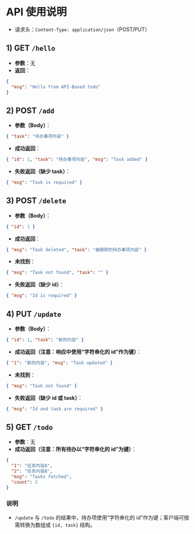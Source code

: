 # API 使用说明

- 请求头：`Content-Type: application/json`（POST/PUT）

## 1) GET `/hello`

- **参数**：无
- **返回**：

```json
{
  "msg": "Hello from API-Based todo"
}
```

## 2) POST `/add`

- **参数（Body）**：

```json
{ "task": "待办事项内容" }
```

- **成功返回**：

```json
{ "id": 1, "task": "待办事项内容", "msg": "Task added" }
```

- **失败返回（缺少 task）**：

```json
{ "msg": "Task is required" }
```

## 3) POST `/delete`

- **参数（Body）**：

```json
{ "id": 1 }
```

- **成功返回**：

```json
{ "msg": "Task deleted", "task": "被删除的待办事项内容" }
```

- **未找到**：

```json
{ "msg": "Task not found", "task": "" }
```

- **失败返回（缺少 id）**：

```json
{ "msg": "Id is required" }
```

## 4) PUT `/update`

- **参数（Body）**：

```json
{ "id": 1, "task": "新的内容" }
```

- **成功返回（注意：响应中使用“字符串化的 id”作为键）**：

```json
{ "1": "新的内容", "msg": "Task updated" }
```

- **未找到**：

```json
{ "msg": "Task not found" }
```

- **失败返回（缺少 id 或 task）**：

```json
{ "msg": "Id and task are required" }
```

## 5) GET `/todo`

- **参数**：无
- **成功返回（注意：所有待办以“字符串化的 id”为键）**：

```json
{
  "1": "任务内容A",
  "2": "任务内容B",
  "msg": "Tasks fetched",
  "count": 2
}
```

### 说明

- `/update` 与 `/todo` 的结果中，待办项使用“字符串化的 id”作为键；客户端可按需转换为数组或 `{id, task}` 结构。

